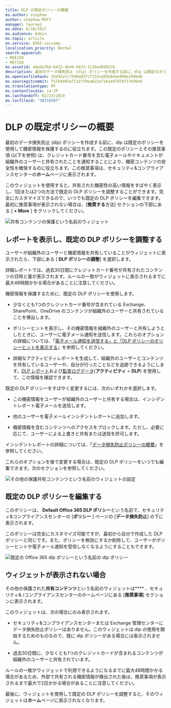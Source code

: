 ```yaml
---
title: DLP の既定ポリシーの概要
ms.author: stephow
author: stephow-MSFT
manager: laurawi
ms.date: 8/10/2017
ms.audience: Admin
ms.topic: article
ms.service: O365-seccomp
localization_priority: Normal
search.appverid:
- MOE150
- MET150
ms.assetid: e0ada764-6422-4b44-9472-513bed04837b
description: 最初のデータ損失防止 (dlp) ポリシーを作成する前に、dlp は既定のポリシーを使用して機密情報を保護するのに役立ちます。この既定のポリシーとその推奨事項 (以下を参照) は、クレジットカード番号を含む電子メールやドキュメントが組織外のユーザーと共有されたことを通知することにより、機密コンテンツの安全性を確保するのに役立ちます。
ms.openlocfilehash: 25d42a7c7598a82fcf153ce05b64ee990e104b40
ms.sourcegitcommit: f57b4001ef1327f0ea622e716a4d7d78f1769b49
ms.translationtype: MT
ms.contentlocale: ja-JP
ms.lasthandoff: 02/23/2019
ms.locfileid: "30216587"
---
```

# <a name="get-started-with-the-default-dlp-policy"></a>DLP の既定ポリシーの概要

最初のデータ損失防止 (dlp) ポリシーを作成する前に、dlp は既定のポリシーを使用して機密情報を保護するのに役立ちます。この既定のポリシーとその推奨事項 (以下を参照) は、クレジットカード番号を含む電子メールやドキュメントが組織外のユーザーと共有されたことを通知することにより、機密コンテンツの安全性を確保するのに役立ちます。この推奨事項は、セキュリティ&amp;コンプライアンスセンターの**ホーム**ページに表示されます。 
  
このウィジェットを使用すると、共有された機密性の高い情報をすばやく表示し、1回または2つの方法で既定の DLP ポリシーを調整することができます。完全にカスタマイズできるので、いつでも既定の DLP ポリシーを編集できます。最初に推奨事項が表示されない場合は、[**推奨する**方法] セクションの下部にある [ **+ More** ] をクリックしてください。 
  
![共有コンテンツの保護という名前のウィジェット](media/2bae6dbc-cc92-4f35-b54c-c36e60226b5b.png)
  
## <a name="view-the-report-and-refine-the-default-dlp-policy"></a>レポートを表示し、既定の DLP ポリシーを調整する

ユーザーが組織外のユーザーと機密情報を共有していることがウィジェットに表示されたら、下部にある [ **DLP ポリシーの調整**] を選択します。 
  
詳細レポートでは、過去30日間にクレジットカード番号が共有されたコンテンツの日時と量が表示されます。ルールの一致がウィジェットに表示されるまでに最大48時間かかる場合があることに注意してください。
  
機密情報を保護するために、既定の DLP ポリシーを使用します。
  
- 少なくとも1つのクレジットカード番号が含まれている Exchange、SharePoint、OneDrive のコンテンツが組織外のユーザーと共有されていることを検出します。
    
- ポリシーヒントを表示し、その機密情報を組織外のユーザーと共有しようとしたときに、ユーザーに電子メール通知を送信します。これらのオプションの詳細については、「[電子メール通知を送信する」と「DLP ポリシーのポリシーヒントを表示する](use-notifications-and-policy-tips.md)」を参照してください。
    
- 詳細なアクティビティレポートを生成して、組織外のユーザーとコンテンツを共有しているユーザーや、自分が行ったことなどを追跡できるようにします。[DLP レポート](view-the-dlp-reports.md)および[監査ログデータ](search-the-audit-log-in-security-and-compliance.md)(**アクティビティ** = **DLP**) を使用して、この情報を確認できます。
    
既定の DLP ポリシーをすばやく変更するには、次のいずれかを選択します。
  
- この機密情報をユーザーが組織外のユーザーと共有する場合は、インシデントレポート電子メールを送信します。
    
- 他のユーザーを電子メールインシデントレポートに追加します。
    
- 機密情報を含むコンテンツへのアクセスをブロックします。ただし、必要に応じて、ユーザーによる上書きと共有または送信を許可します。
    
インシデントレポートの詳細については、「[データ損失防止ポリシーの概要](data-loss-prevention-policies.md)」を参照してください。
  
これらのオプションを後で変更する場合は、既定の DLP ポリシーをいつでも編集できます。次のセクションを参照してください。
  
![その他の保護共有コンテンツという名前のウィジェットの設定](media/dad30a84-2715-4c0a-a5c5-44d85492363e.png)
  
## <a name="edit-the-default-dlp-policy"></a>既定の DLP ポリシーを編集する

このポリシーは、 **Default Office 365 DLP ポリシー**という名前で、セキュリティ&amp;コンプライアンスセンターの [**ポリシー** ] ページの [**データ損失防止**] の下に表示されます。 
  
このポリシーは完全にカスタマイズ可能ですが、最初から自分で作成した DLP ポリシーと同じです。また、ポリシーを無効にするか削除して、ユーザーがポリシーヒントや電子メール通知を受信しなくなるようにすることもできます。
  
![既定の Office 365 dlp ポリシーという名前の dlp ポリシー](media/260731e8-4d57-4c98-abec-07b052ec48d5.png)
  
## <a name="when-the-widget-does-and-does-not-appear"></a>ウィジェットが表示されない場合

その他の保護された**共有コンテンツ**という名前のウィジェットは**** 、セキュリティ&amp; /コンプライアンスセンターのホームページにある [**推奨事項**] セクションに表示されます。 
  
このウィジェットは、次の場合にのみ表示されます。
  
- セキュリティ&amp;コンプライアンスセンターまたは Exchange 管理センターにデータ損失防止ポリシーはありません。このウィジェットは dlp の使用を開始するためのものなので、既に dlp ポリシーがある場合には表示されません。
    
- 過去30日間に、少なくとも1つのクレジットカードが含まれるコンテンツが組織外のユーザーと共有されています。
    
ルールの一致がウィジェットで利用できるようになるまでに最大48時間かかる場合があるため、外部で共有される機密情報が検出された後は、推奨事項が表示されるまで最大で2日かかる場合があることに注意してください。
  
最後に、ウィジェットを使用して既定の DLP ポリシーを調整すると、そのウィジェットは**ホーム**ページに表示されなくなります。 
  

